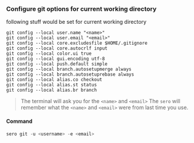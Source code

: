 ### Configure git options for current working directory ###

following stuff would be set for current working directory

```shell
git config --local user.name "<name>"
git config --local user.email "<email>"
git config --local core.excludesfile $HOME/.gitignore
git config --local core.autocrlf input
git config --local color.ui true
git config --local gui.encoding utf-8
git config --local push.default simple
git config --local branch.autosetupmerge always
git config --local branch.autosetuprebase always
git config --local alias.co checkout
git config --local alias.st status
git config --local alias.br branch
```

> The terminal will ask you for the `<name>` and `<email>`
> The `sero` will remember what the `<name>` and `<email>` were from last time you use.

#### Command ####

```powershell
sero git -u <username> -e <email> 
```